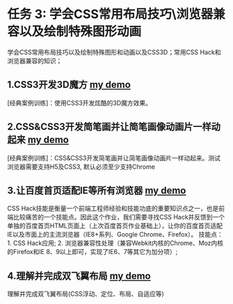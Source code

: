 # 任务 3: 学会CSS常用布局技巧\浏览器兼容以及绘制特殊图形动画
学会CSS常用布局技巧以及绘制特殊图形和动画以及CSS3D；常用CSS Hack和浏览器兼容的知识；
## 1.CSS3开发3D魔方    [my demo](https://kangbiying.github.io/jikestudy/test3/3dmofang/)
[经典案例训练]：使用CSS3开发炫酷的3D魔方效果。
## 2.CSS&CSS3开发简笔画并让简笔画像动画片一样动起来 [my demo](https://kangbiying.github.io/jikestudy/test3/cssjianbihua/)
[经典案例训练]：CSS&CSS3开发简笔画并让简笔画像动画片一样动起来。测试浏览器需要支持H5及CSS3, 默认必须至少支持Chrome
## 3.让百度首页适配IE等所有浏览器 [my demo](https://kangbiying.github.io/jikestudy/test3/baidu/)
CSS Hack技能是衡量一个前端工程师经验和技能功底的重要知识点之一，也是前端比较痛苦的一个技能点。因此这个作业，我们需要寻找CSS Hack并反馈到一个单独的百度首页HTML页面上（上次百度首页作业基础上），让你的百度首页适配IE以及市面上的主流浏览器（IE8+系列、Google Chrome、Firefox）。
技能点： 1. CSS Hack应用; 2. 浏览器兼容性处理（兼容Webkit内核的Chrome、Moz内核的Firefox和IE 8、9以上即可，实现了IE6、7等其它为加分项）;
## 4.理解并完成双飞翼布局 [my demo](https://kangbiying.github.io/jikestudy/test3/shuangfeiyi/)
理解并完成双飞翼布局(CSS浮动、定位、布局、自适应等)
